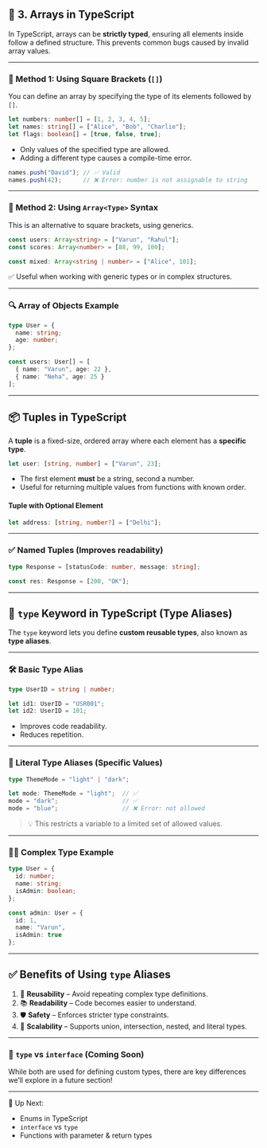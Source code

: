 ## 🧺 3. Arrays in TypeScript

In TypeScript, arrays can be **strictly typed**, ensuring all elements inside follow a defined structure. This prevents common bugs caused by invalid array values.

---

### 🔹 Method 1: Using Square Brackets (`[]`)

You can define an array by specifying the type of its elements followed by `[]`.

```typescript
let numbers: number[] = [1, 2, 3, 4, 5];
let names: string[] = ["Alice", "Bob", "Charlie"];
let flags: boolean[] = [true, false, true];
````

* Only values of the specified type are allowed.
* Adding a different type causes a compile-time error.

```typescript
names.push("David"); // ✅ Valid
names.push(42);      // ❌ Error: number is not assignable to string
```

---

### 🔸 Method 2: Using `Array<Type>` Syntax

This is an alternative to square brackets, using generics.

```typescript
const users: Array<string> = ["Varun", "Rahul"];
const scores: Array<number> = [88, 99, 100];

const mixed: Array<string | number> = ["Alice", 101];
```

✅ Useful when working with generic types or in complex structures.

---

### 🔍 Array of Objects Example

```typescript
type User = {
  name: string;
  age: number;
};

const users: User[] = [
  { name: "Varun", age: 22 },
  { name: "Neha", age: 25 }
];
```

---

## 📦 Tuples in TypeScript

A **tuple** is a fixed-size, ordered array where each element has a **specific type**.

```typescript
let user: [string, number] = ["Varun", 23];
```

* The first element **must** be a string, second a number.
* Useful for returning multiple values from functions with known order.

#### Tuple with Optional Element

```typescript
let address: [string, number?] = ["Delhi"];
```

---

### ✅ Named Tuples (Improves readability)

```typescript
type Response = [statusCode: number, message: string];

const res: Response = [200, "OK"];
```

---

## 🧾 `type` Keyword in TypeScript (Type Aliases)

The `type` keyword lets you define **custom reusable types**, also known as **type aliases**.

---

### 🛠️ Basic Type Alias

```typescript
type UserID = string | number;

let id1: UserID = "USR001";
let id2: UserID = 101;
```

* Improves code readability.
* Reduces repetition.

---

### 🎯 Literal Type Aliases (Specific Values)

```typescript
type ThemeMode = "light" | "dark";

let mode: ThemeMode = "light";  // ✅
mode = "dark";                  // ✅
mode = "blue";                  // ❌ Error: not allowed
```

> 💡 This restricts a variable to a limited set of allowed values.

---

### 🧑‍💻 Complex Type Example

```typescript
type User = {
  id: number;
  name: string;
  isAdmin: boolean;
};

const admin: User = {
  id: 1,
  name: "Varun",
  isAdmin: true
};
```

---

## ✅ Benefits of Using `type` Aliases

1. 📌 **Reusability** – Avoid repeating complex type definitions.
2. 📚 **Readability** – Code becomes easier to understand.
3. 🛡️ **Safety** – Enforces stricter type constraints.
4. 🧱 **Scalability** – Supports union, intersection, nested, and literal types.

---

### 🔁 `type` vs `interface` (Coming Soon)

While both are used for defining custom types, there are key differences we’ll explore in a future section!

---

🧭 Up Next:

* Enums in TypeScript
* `interface` vs `type`
* Functions with parameter & return types

